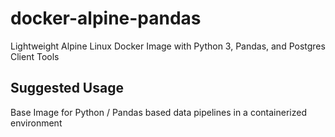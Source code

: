 # docker-alpine-pandas
Lightweight Alpine Linux Docker Image with Python 3, Pandas, and Postgres Client Tools

## Suggested Usage
Base Image for Python / Pandas based data pipelines in a containerized environment

